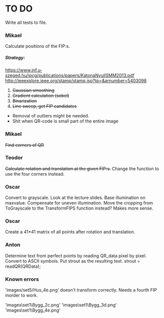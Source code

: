 TO DO
=====
Write all tests to file.

### Mikael
Calculate positions of the FIP:s.

##### Strategy:
https://www.inf.u-szeged.hu/ipcg/publications/papers/KatonaNyulISMM2013.pdf
http://ieeexplore.ieee.org/stamp/stamp.jsp?tp=&arnumber=5403098

1. ~~Gaussian smoothing~~
2. ~~Gradient calculation (sobel)~~
3. ~~Binarization~~
4. ~~Line sweep, get FIP candidates~~
 * Removal of outliers might be needed.
 * Shit when QR-code is small part of the entire image

### Mikael
~~Find corners of QR~~

### Teodor
~~Calculate rotation and translation at the given FIP:s.~~
Change the function to use the four corners instead.

### Oscar
Convert to grayscale.
Look at the lecture slides. Base illumination on maxvalue.
Compensate for uneven illumination.
Move the cropping from ToGrayscale to the TransformFIPS function instead? Makes more sense.

### Oscar
Create a 41*41 matrix of all points after rotation and translation.

### Anton
Determine text from perfect points by reading QR_data pixel by pixel.
Convert to ASCII symbols.
Put strout as the resulting text.
strout = readQR(QRData);

### Known errors
'images/set5/Hus_4e.png' doesn't transform correctly. Needs a fourth FIP inorder to work.

'images\set1\Bygg_2c.png'
'images\set1\Bygg_3d.png'
'images\set1\Bygg_4e.png'


